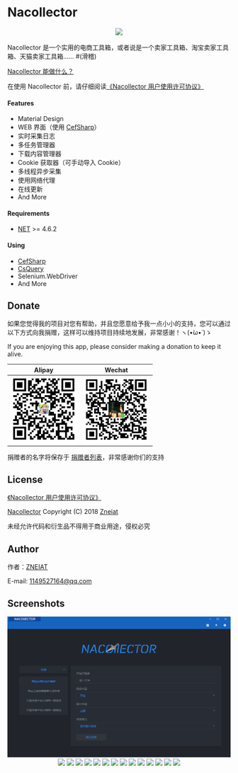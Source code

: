 # Nacollector

<p align="center"><img src="./docs/NacollectorLogo.png"></p>

Nacollector 是一个实用的电商工具箱，或者说是一个卖家工具箱、淘宝卖家工具箱、天猫卖家工具箱...... #(滑稽)

[Nacollector 能做什么？](https://github.com/Zneiat/Nacollector/wiki/What-you-can-do-with-Nacollector)

在使用 Nacollector 前，请仔细阅读[《Nacollector 用户使用许可协议》](./LICENSE)

#### Features
- Material Design
- WEB 界面（使用 [CefSharp](https://github.com/cefsharp/CefSharp)）
- 实时采集日志
- 多任务管理器
- 下载内容管理器
- Cookie 获取器（可手动导入 Cookie）
- 多线程异步采集
- 使用网络代理
- 在线更新
- And More

#### Requirements
- [NET](http://www.php.net/) >= 4.6.2

#### Using
- [CefSharp](https://github.com/cefsharp/CefSharp)
- [CsQuery](https://github.com/jamietre/CsQuery)
- Selenium.WebDriver
- And More

## Donate
如果您觉得我的项目对您有帮助，并且您愿意给予我一点小小的支持，您可以通过以下方式向我捐赠，这样可以维持项目持续地发展，非常感谢！ヽ(•̀ω•́ )ゝ

If you are enjoying this app, please consider making a donation to keep it alive.

| Alipay | Wechat | 
| :------: | :------: | 
| <img width="150" src="./docs/donate/alipay.png"> | <img width="150" src="./docs/donate/wechat.png"> | 

捐赠者的名字将保存于 [捐赠者列表](https://github.com/Zneiat/donate-qwqaq)，非常感谢你们的支持

## License

[《Nacollector 用户使用许可协议》](./LICENSE)

[Nacollector](https://github.com/Zneiat/Nacollector) Copyright (C) 2018 [Zneiat](http://www.qwqaq.com "Author Blog")

未经允许代码和衍生品不得用于商业用途，侵权必究

## Author
作者：[ZNEIAT](https://github.com/Zneiat)

E-mail: 1149527164@qq.com

## Screenshots
<p align="center">
<img src="./docs/screenshots/home.png">
<img src="./docs/screenshots/terminal.png">
<img src="./docs/screenshots/terminal1.png">
<img src="./docs/screenshots/terminal2.png">
<img src="./docs/screenshots/terminal3.png">
<img src="./docs/screenshots/terminal4.png">
<img src="./docs/screenshots/terminal5.png">
<img src="./docs/screenshots/terminal6.png">
<img src="./docs/screenshots/action.gif">
<img src="./docs/screenshots/cookie_getter.png">
<img src="./docs/screenshots/tasks.png">
<img src="./docs/screenshots/downloading.png">
<img src="./docs/screenshots/downloading1.png">
<img src="./docs/screenshots/settings.png">
<img src="./docs/screenshots/panel.gif">
</p>

